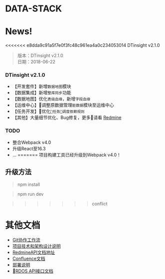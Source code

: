 # DATA-STACK 

# News!

<<<<<<< e8dda9c91a5f7e0f3fc48c961ea4a0c234053014
DTinsight v2.1.0

 > 版本：DTinsight v2.1.0 <br>
 > 日期：2018-06-22

### DTinsight v2.1.0
- 【开发套件】新增`数据地图`模块
- 【数据集成】新增`整库同步`功能
- 【数据地图】优化`表级血缘`，新增`字段血缘`
- 【运维中心】调整原数据管理`脏数据`模块至运维中心
- 【任务开发】优化`任务调度依赖规则`
- 【其他】大量细节优化、Bug修复，更多请看 [Redmine](http://redmine.prod.dtstack.cn/projects/dtinsihgt-v2-0-2/issues)

### TODO
- 整合Webpack v4.0
- 升级React至16.3
- ...
=======
项目构建工具已经升级到Webpack v4.0！

## 升级方法
> npm install

> npm run dev

>>>>>>> conflict

# 其他文档
- [Git协作工作流](http://git.dtstack.cn/ziv/data-stack-web/wikis/gitflow)
- [项目技术和架构设计说明
](http://git.dtstack.cn/ziv/data-stack-web/wikis/Development)
- [RedmineAPI文档地址](http://redmine.prod.dtstack.cn/projects/rdos)
- [Confluence文档](http://confluence.dev.dtstack.cn/display/RDOS/RD-OS)
- [部署说明](http://git.dtstack.cn/ziv/data-stack-web/wikis/deploy)
- [RDOS API接口文档](http://git.dtstack.cn/dtstack/rdos-docs)


